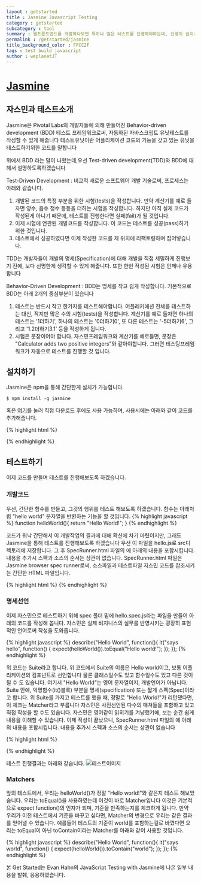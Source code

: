 ```yaml
---
layout : getstarted
title : Jasmine Javascript Testing
category : getstarted
subcategory : tool
summary : 웹프론트엔드를 개발하다보면 특히나 많은 테스트를 진행해야하는데, 진행이 쉽지가 않습니다. Jasmine은 자바스크립트 코드 테스트를 위한 행위주도개발프레임워크입니다.
permalink : /getstarted/jasmine
title_background_color : FFCC2F
tags : test build javascript
author : weplanetJT
---
```


# [Jasmine](http://jasmine.github.io/2.0/introduction.html)

## 자스민과 테스트소개
Jasmine은 Pivotal Labs의 개발자들에 의해 만들어진 Behavior-driven development (BDD) 테스트 프레임워크로써, 자동화된 자바스크립트 유닛테스트를 작성할 수 있게 해줍니다
테스트유닛이란 어플리케이션 코드의 기능을 갖고 있는 유닛을 테스트하기위한 코드를 말합니다

위에서 BDD 라는 말이 나왔는데,우선 Test-driven development(TDD)와 BDD에 대해서 설명하도록하겠습니다

Test-Driven Development : 비교적 새로운 소프트웨어 개발 기술로써, 프로세스는 아래와 같습니다.

1. 개발된 코드의 특정 부분을 위한 시험(tests)을 작성합니다. 만약 계산기를 예로 들자면 양수, 음수 정수 등등을 더하는 시험을 작성합니다. 하지만 아직 실제 코드가 작성된게 아니기 때문에, 테스트를 진행한다면 실패(fail)가 될 것입니다.
2. 이제 시험에 연관된 개발코드를 작성합니다. 이 코드는 테스트를 성공(pass)하기 위한 것입니다.
3. 테스트에서 성공하였다면 이제 작성한 코드를 제 위치에 리팩토링하며 집어넣습니다.

TDD는 개발자들이 개발의 명세(Specification)에 대해 개발을 직접 세밀하게 진행보기 전에, 보다 선명한게 생각할 수 있게 해줍니다.
또한 한번 작성된 시험은 언제나 유용합니다

Behavior-Driven Development : BDD는 명세를 작고 쉽게 작성합니다. 기본적으로 BDD는 아래 2개의 중심부분이 있습니다

1. 테스트는 반드시 작고 한가지를 테스트해야합니다. 어플레키에션 전체를 테스트하는 대신, 작지만 많은 수의 시험(tests)을 작성합니다.
 계산기를 예로 들자면 하나의 테스트는 '1더하기', 하나의 테스트는 '0더하기0', 또 다른 테스트는 '-5더하기6', 그리고 '1.2더하기3.1' 등을 작성하게 됩니다.
2. 시험은 문장이어야 합니다. 자스민프레임워크와 계산기를 예로들면, 문장은 "Calculator adds two positive integers"와 같아야합니다. 그러면 테스팅프레임워크가 자동으로 테스트를 진행할 것 입니다.



## 설치하기
Jasmine은 npm을 통해 간단한게 설치가 가능합니다.

```
$ npm install -g jasmine
```

혹은 [여기](https://github.com/jasmine/jasmine/releases)를 눌러 직접 다운로드 후에도 사용 가능하며, 사용시에는 아래와 같이 코드를 추가해줍니다.

{% highlight html %}
<link rel="shortcut icon" type="image/png" href="jasmine/lib/jasmine-2.0.0/jasmine_favicon.png">
<link rel="stylesheet" type="text/css" href="jasmine/lib/jasmine-2.0.0/jasmine.css">

<script type="text/javascript" src="jasmine/lib/jasmine-2.0.0/jasmine.js"></script>
<script type="text/javascript" src="jasmine/lib/jasmine-2.0.0/jasmine-html.js"></script>
<script type="text/javascript" src="jasmine/lib/jasmine-2.0.0/boot.js"></script>
{% endhighlight %}


## 테스트하기
이제 코드를 만들며 테스트를 진행해보도록 하겠습니다.

### 개발코드

우선, 간단한 함수를 만들고, 그것의 행위를 테스트 해보도록 하겠습니다. 함수는 아래처럼 "hello world" 문자열을 반환하는 기능을 할 것입니다.
{% highlight javascript %}
  function helloWorld(){
    return "Hello World!";
  }
{% endhighlight %}

코드가 워낙 간단해서 이 개발작업의 결과에 대해 확신에 차기 마련이지만, 그래도 Jasmine을 통해 테스트를 진행해보도록 하겠습니다 우선 이 파일을 hello.js로 src디렉토리에 저장합니다.
그 후 SpecRunner.html 파일의 <head>에 아래의 내용을 포함시킵니다. 내용을 추가시 스펙과 소스의 순서는 상관이 없습니다.
SpecRunner.html 파일은 Jasmine browser spec runner로써, 소스파일과 테스트파일 자스민 코드를 참조시키는 간단한 HTML 파일입니다.

 {% highlight html %}
    <script type="text/javascript" src="src/hello.js"></script>
 {% endhighlight %}

### 명세선언
이제 자스민으로 테스트하기 위해 spec 폴더 밑에 hello.spec.js라는 파일을 만들어 아래의 코드를 작성해 봅니다.
자스민은 실제 비지니스의 실무를 반영시키는 굉장히 표현적인 언어로써 작성을 도와줍니다.

{% highlight javascript %}
  describe("Hello World", function(){
    it("says hello", function() {
      expect(helloWorld()).toEqual("Hello world!");
    });
  });
{% endhighlight %}

위 코드는 Suite라고 합니다. 위 코드에서 Suite의 이름은 Hello world이고, 보통 어플리케이션의 컴포넌트로 선언합니다 물론 클래스일수도 있고 함수일수도 있고 다른 것이 될 수 도 있습니다.
여기서 "Hello World"는 영어 문자열이지, 개발언어가 아닙니다. Suite 안에, 익명함수(it()블록) 부분을 명세(specification) 또는 짧게 스펙(Spec)이라고 합니다.
위 Suite를 가지고 테스트를 했을 때, 정말로 "Hello World!"가 리턴됐다면, 이 체크는 Matcher라고 부릅니다 자스민은 사전선언된 다수의 매쳐들을 포함하고 있고 직접 작성을 할 수도 있습니다.
자스민은 영어같이 읽히기를 겨냥했기에, 보는 순간 쉽게 내용을 이해할 수 있습니다.
이제 작성이 끝났으니, SpecRunner.html 파일의 <head>에 아래의 내용을 포함시킵니다. 내용을 추가시 스펙과 소스의 순서는 상관이 없습니다

{% highlight html %}
  <script type="text/javascript" src="spec/hello.spec.js"></script>
{% endhighlight %}

테스트 진행결과는 아래와 같습니다.
![테스트이미지](imgs/jasmine_result.png)

### Matchers
앞의 테스트에서, 우리는 helloWorld()가 정말 "Hello world!"와 같은지 테스트 해보았습니다. 우리는 toEqual()을 사용하였는데 이것이 바로 Matcher입니다 이것은 기본적으로 expect function()의 인자가 되며, 기준을 만족하는지를 체크하게 됩니다.
만약 우리가 이전 테스트에서 기준을 바꾸고 싶다면, Matcher의 변경으로 우리는 같은 결과를 얻어낼 수 있습니다.
예를들어 테스트의 기준이 world를 포함하는걸로 바꼈다면 오리는 toEqual이 아닌 toContain이라는 Matcher를 아래와 같이 사용할 것입니다.

{% highlight javascript %}
  describe("Hello World", function(){
    it("says world", function() {
      expect(helloWorld()).toContain("world");
    });
  });
{% endhighlight %}


본 Get Started는 Evan Hahn의 JavaScript Testing with Jasmine에 나온 일부 내용을 발췌, 응용하였습니다.

